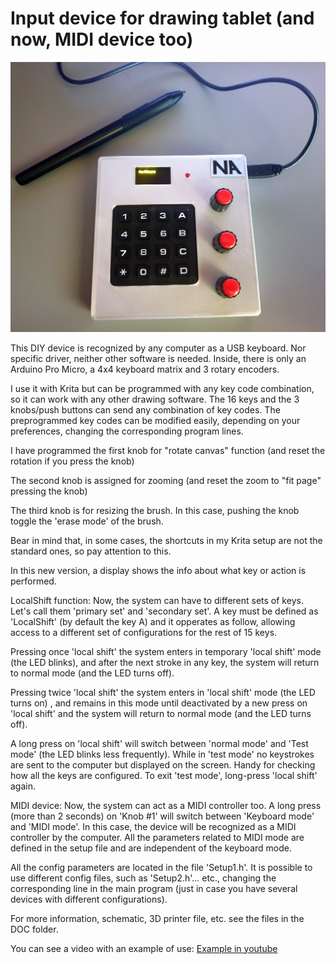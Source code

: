 # Input device for drawing tablet (and now, MIDI device too)

![Image 1](/DOC/Img1.JPG)

This DIY device is recognized by any computer as a USB keyboard. Nor specific driver, neither other software is needed.
Inside, there is only an Arduino Pro Micro, a 4x4 keyboard matrix and 3 rotary encoders.

I use it with Krita but can be programmed with any key code combination, so it can work with any other drawing software.
The 16 keys and the 3 knobs/push buttons can send any combination of key codes.
The preprogrammed key codes can be modified easily, depending on your preferences, changing the corresponding program lines.

I have programmed the first knob for "rotate canvas" function (and reset the rotation if you press the knob)


The second knob is assigned for zooming (and reset the zoom to "fit page" pressing the knob)

The third knob is for resizing the brush. In this case, pushing the knob toggle the 'erase mode' of the brush.

Bear in mind that, in some cases, the shortcuts in my Krita setup are not the standard ones, so pay attention to this.

In this new version, a display shows the info about what key or action is performed. 

LocalShift function:
Now, the system can have to different sets of keys. Let's call them 'primary set' and 'secondary set'.
A key must be defined as 'LocalShift' (by default the key A) and it opperates as follow, allowing access to a different set of configurations for the rest of 15 keys.

Pressing once 'local shift' the system enters in temporary 'local shift' mode (the LED blinks), and after the next stroke in any key, the system will return to normal mode (and the LED turns off).

Pressing twice 'local shift' the system enters in 'local shift' mode (the LED turns on) , and remains in this mode until deactivated by a new press on 'local shift' and the system will return to normal mode (and the LED turns off).

A long press on 'local shift' will switch between 'normal mode' and 'Test mode' (the LED blinks less frequently). While in 'test mode' no keystrokes are sent to the computer but displayed on the screen. Handy for checking how all the keys are configured. To exit 'test mode', long-press 'local shift' again.

MIDI device:
Now, the system can act as a MIDI controller too. 
A long press (more than 2 seconds) on 'Knob #1' will switch between 'Keyboard mode' and 'MIDI mode'. In this case, the device will be recognized as a MIDI controller by the computer. All the parameters related to MIDI mode are defined in the setup file and are independent of the keyboard mode.

All the config parameters are located in the file 'Setup1.h'. It is possible to use different config files, such as 'Setup2.h'... etc., changing the corresponding line in the main program (just in case you have several devices with different configurations).

For more information, schematic, 3D printer file, etc. see the files in the DOC folder.

You can see a video with an example of use: [Example in youtube](https://youtu.be/WGJYHXOumJs)
